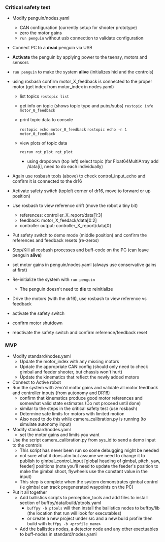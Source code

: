 ### Critical safety test
 - Modify penguin/nodes.yaml 
   - CAN configuration (currently setup for shooter prototype)
   - zero the motor gains
   - `run penguin` without usb connection to validate configuration
 - Connect PC to a **dead** penguin via USB
 - **Activate** the penguin by applying power to the teensy, motors and sensors
 - `run penguin` to make the system **alive** (initializes hid and the controls)
 - using rosbash confirm motor_X_feedback is connected to the proper motor (get index from motor_index in nodes.yaml)
 
   - list topics 
        `rostopic list`
        
   - get info on topic (shows topic type and pubs/subs)
        `rostopic info motor_0_feedback`
        
   - print topic data to console
                
        `rostopic echo motor_0_feedback`
        `rostopic echo -n 1 motor_0_feedback`
        
   - view plots of topic data
                
        `rosrun rqt_plot rqt_plot`
        
     - using dropdown (top left) select topic (for Float64MultiArray add /data[i], need to do each individually)
 
 - Again use rosbash tools (above) to check control_input_echo and confirm it is connected to the dr16
 - Activate safety switch (topleft corner of dr16, move to forward or up position)
 - Use rosbash to view reference drift (move the robot a tiny bit)
   - references: controller_X_report/data[1:3]
   - feedback: motor_X_feedack/data[0:2]
   - controller output: controller_X_report/data[0]
 - Put safety switch to demo mode (middle position) and confirm the references and feedback resets (re-zeros)
 - Stop/Kill all rosbash processes and buff-code on the PC (can leave penguin **alive**)
 - set motor gains in penguin/nodes.yaml (always use conservative gains at first)
 - Re-initialize the system with `run penguin`
   - The penguin doesn't need to **die** to reinitialize
 - Drive the motors (with the dr16), use rosbash to view reference vs feedback 
 - activate the safety switch
 - confirm motor shutdown
 - reactivate the safety switch and confirm reference/feedback reset


### MVP
 - Modify standard/nodes.yaml
   - Update the motor_index with any missing motors
   - Update the appropriate CAN config (should only need to check gimbal and feeder shooter, but chassis won't hurt)
   - Update the kinematics that reflect the newly added motors
 - Connect to Active robot
 - Run the system with zero'd motor gains and validate all motor feedback and controller inputs (from autonomy and DR16)
   - confirm that kinematics produce good motor references and somewhat valid state estimates (Do not proceed until done)
   - similar to the steps in the critical safety test (use rosbash)
   - Determine safe limits for motors with limited motion
   - Also need to do this while camera_calibration.py is running (to simulate autonomy input)
 - Modify standard/nodes.yaml
   - set the motor gains and limits you want
 - Use the script camera_calibration.py from sys_id to send a demo input to the controls
   - This script has never been run so some debugging might be needed
   - not sure what it does atm but assume we need to change it to publish to gimbal_control_input [global heading of gimbal, pitch, yaw, feeder] positions (note you'll need to update the feeder's position to make the gimbal shoot, flywheels use the constant value in the input)
   - This step is complete when the system demonstrates gimbal control (ie gimbal can track pregenerated waypoints on the PC)
 - Put it all together
   - Add ballistics scripts to perception_tools and add files to install section of buffpy/data/build/ptools.yaml
      - `buffpy -b ptools` will then install the ballistics nodes to buffpy/lib (the location that run will look for executables)
      - or create a new project under src and a new build profile then build with `buffpy -b <profile_name>`
   - Add the ballistics nodes, a detector node and any other exectuables to buff-nodes in standard/nodes.yaml

